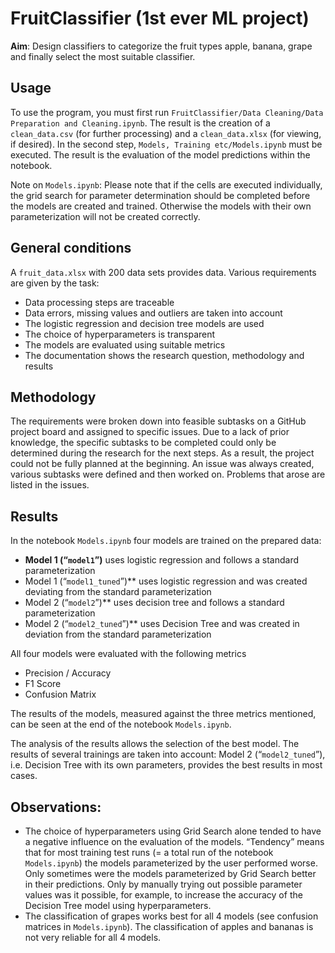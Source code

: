 # FruitClassifier (1st ever ML project)

**Aim**: Design classifiers to categorize the fruit types apple, banana, grape and finally select the most suitable classifier. 

## Usage 
To use the program, you must first run ``FruitClassifier/Data Cleaning/Data Preparation and Cleaning.ipynb``. The result is the creation of a ``clean_data.csv`` (for further processing) and a ``clean_data.xlsx`` (for viewing, if desired). In the second step, ``Models, Training etc/Models.ipynb`` must be executed. The result is the evaluation of the model predictions within the notebook. 

Note on ``Models.ipynb``: Please note that if the cells are executed individually, the grid search for parameter determination should be completed before the models are created and trained. Otherwise the models with their own parameterization will not be created correctly. 

## General conditions 

A ``fruit_data.xlsx`` with 200 data sets provides data. Various requirements are given by the task:

- Data processing steps are traceable
- Data errors, missing values and outliers are taken into account
- The logistic regression and decision tree models are used
- The choice of hyperparameters is transparent
- The models are evaluated using suitable metrics
- The documentation shows the research question, methodology and results


## Methodology

The requirements were broken down into feasible subtasks on a GitHub project board and assigned to specific issues. Due to a lack of prior knowledge, the specific subtasks to be completed could only be determined during the research for the next steps. As a result, the project could not be fully planned at the beginning. An issue was always created, various subtasks were defined and then worked on. Problems that arose are listed in the issues.

## Results

In the notebook ``Models.ipynb`` four models are trained on the prepared data:

- **Model 1 (“``model1``”)** uses logistic regression and follows a standard parameterization
- Model 1 (“``model1_tuned``”)** uses logistic regression and was created deviating from the standard parameterization
- Model 2 (“``model2``”)** uses decision tree and follows a standard parameterization
- Model 2 (“``model2_tuned``”)** uses Decision Tree and was created in deviation from the standard parameterization

All four models were evaluated with the following metrics

- Precision / Accuracy
- F1 Score
- Confusion Matrix


The results of the models, measured against the three metrics mentioned, can be seen at the end of the notebook ``Models.ipynb``.

The analysis of the results allows the selection of the best model. The results of several trainings are taken into account: Model 2 (“``model2_tuned``”), i.e. Decision Tree with its own parameters, provides the best results in most cases. 


## Observations:

- The choice of hyperparameters using Grid Search alone tended to have a negative influence on the evaluation of the models. “Tendency” means that for most training test runs (= a total run of the notebook ``Models.ipynb``) the models parameterized by the user performed worse. Only sometimes were the models parameterized by Grid Search better in their predictions. Only by manually trying out possible parameter values was it possible, for example, to increase the accuracy of the Decision Tree model using hyperparameters. 
- The classification of grapes works best for all 4 models (see confusion matrices in ``Models.ipynb``). The classification of apples and bananas is not very reliable for all 4 models.    
